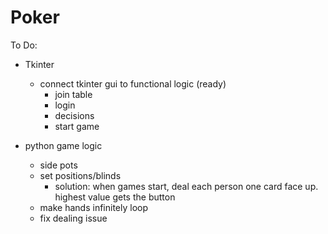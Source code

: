 # Poker

To Do:
- Tkinter
  - connect tkinter gui to functional logic (ready)
    - join table
    - login
    - decisions
    - start game

- python game logic
  - side pots
  - set positions/blinds
    - solution: when games start, deal each person one card face up. highest value gets the button
  - make hands infinitely loop
  - fix dealing issue
